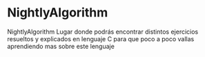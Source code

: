 # NightlyAlgorithm
NightlyAlgorithm Lugar donde podrás encontrar distintos ejercicios resueltos y explicados en lenguaje C para que poco a poco vallas aprendiendo mas sobre este lenguaje
